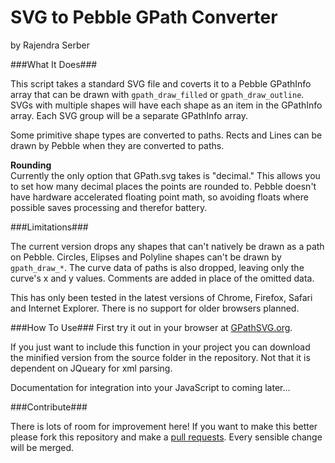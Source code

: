 # SVG to Pebble GPath Converter #

by
Rajendra Serber

###What It Does###

This script takes a standard SVG file and coverts it to a Pebble GPathInfo array that can be drawn with `gpath_draw_filled` or `gpath_draw_outline`. SVGs with multiple shapes will have each shape as an item in the GPathInfo array. Each SVG group will be a separate GPathInfo array.

Some primitive shape types are converted to paths. Rects and Lines can be drawn by Pebble when they are converted to paths.

**Rounding**  
Currently the only option that GPath.svg takes is "decimal." This allows you to set how many decimal places the points are rounded to. Pebble doesn't have hardware accelerated floating point math, so avoiding floats where possible saves processing and therefor battery.

###Limitations###

The current version drops any shapes that can't natively be drawn as a path on Pebble. Circles, Elipses and Polyline shapes can't be drawn by `gpath_draw_*`. The curve data of paths is also dropped, leaving only the curve's x and y values. Comments are added in place of the omitted data.

This has only been tested in the latest versions of Chrome, Firefox, Safari  and Internet Explorer. There is no support for older browsers planned.

###How To Use###
First try it out in your browser at [GPathSVG.org](http://gpathsvg.org).

If you just want to include this function in your project you can download the minified version from the source folder in the repository. Not that it is dependent on JQueary for xml parsing.

Documentation for integration into your JavaScript to coming later... 


###Contribute###

There is lots of room for improvement here! If you want to make this better please fork this repository and make a [pull requests](https://help.github.com/articles/using-pull-requests). Every sensible change will be merged.
